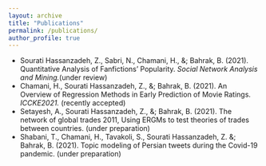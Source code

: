 ```yaml
---
layout: archive
title: "Publications"
permalink: /publications/
author_profile: true
---
```


- Sourati Hassanzadeh, Z., Sabri, N., Chamani, H., &; Bahrak, B. (2021). Quantitative Analysis of Fanfictions’ Popularity. _Social Network Analysis and Mining._(under review)
- Chamani, H., Sourati Hassanzadeh, Z., &; Bahrak, B. (2021). An Overview of Regression Methods in Early Prediction of Movie Ratings. _ICCKE2021._ (recently accepted)
- Setayesh, A., Sourati Hassanzadeh, Z., &; Bahrak, B. (2021). The network of global trades 2011, Using ERGMs to test theories of trades between countries. (under preparation)
- Shabani, T., Chamani, H., Tavakoli, S., Sourati Hassanzadeh, Z. &; Bahrak, B. (2021). Topic modeling of Persian tweets during the Covid-19 pandemic. (under preparation)
